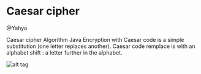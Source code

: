 Caesar cipher
========
@Yahya

Caesar cipher Algorithm Java
Encryption with Caesar code is a simple substitution (one letter replaces another). 
Caesar code remplace is with an alphabet shift : a letter further in the alphabet.



![alt tag](http://upload.wikimedia.org/wikipedia/commons/thumb/4/4a/Caesar_cipher_left_shift_of_3.svg/320px-Caesar_cipher_left_shift_of_3.svg.png)




